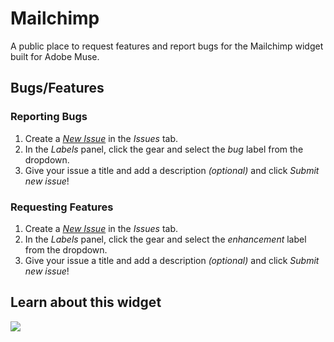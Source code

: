 # Mailchimp

A public place to request features and report bugs for the Mailchimp widget built for Adobe Muse.

## Bugs/Features

### Reporting Bugs

1. Create a *[New Issue](https://github.com/j26design/Mailchimp/issues/new?labels=bug)* in the *Issues* tab.
2. In the *Labels* panel, click the gear and select the *bug* label from the dropdown.
3. Give your issue a title and add a description *(optional)* and click *Submit new issue*!

### Requesting Features

1. Create a *[New Issue](https://github.com/j26design/Mailchimp/issues/new?labels=enhancement)* in the *Issues* tab.
2. In the *Labels* panel, click the gear and select the *enhancement* label from the dropdown.
3. Give your issue a title and add a description *(optional)* and click *Submit new issue*!

## Learn about this widget
[<img src="https://d3chm37gkupvsm.cloudfront.net/images/mailchimp-video.png"/>](https://www.youtube.com/watch?v=cy53iIZzn04&list=PLIdBi4xCvURa5ZRNfXOfAyLLUAw3Vzybo)

